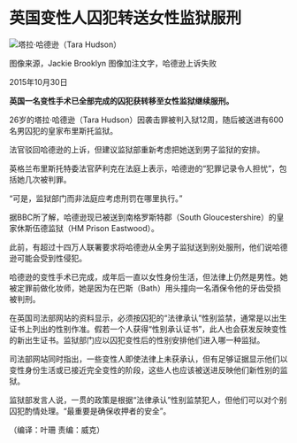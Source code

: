 # 英国变性人囚犯转送女性监狱服刑

![塔拉·哈德逊（Tara Hudson）](https://ichef.bbci.co.uk/ace/ws/640/amz/worldservice/live/assets/images/2015/10/30/151030191859_tara_hudson_transgender_woman_source_jackie_brooklyn_624x351_jackiebrooklyn_nocredit.jpg.webp)

图像来源，Jackie Brooklyn
图像加注文字，哈德逊上诉失败

2015年10月30日

**英国一名变性手术已全部完成的囚犯获转移至女性监狱继续服刑。**

26岁的塔拉·哈德逊（Tara Hudson）因袭击罪被判入狱12周，随后被送进有600名男囚犯的皇家布里斯托监狱。

法官驳回哈德逊的上诉，但建议监狱部重新考虑把她送到男子监狱的安排。

英格兰布里斯托特委法官萨利克在法庭上表示，哈德逊的“犯罪记录令人担忧”，包括她几次被判罪。

“可是，监狱部门而非法庭应考虑刑罚在哪里执行。”

据BBC所了解，哈德逊现已被送到南格罗斯特郡（South Gloucestershire）的皇家休斯伍德监狱（HM Prison Eastwood）。

此前，有超过十四万人联署要求将哈德逊从全男子监狱送到别处服刑，他们说哈德逊可能会受到性侵犯。

哈德逊的变性手术已完成，成年后一直以女性身份生活，但法律上仍然是男性。她被定罪前做化妆师，她是因为在巴斯（Bath）用头撞向一名酒保令他的牙齿受损被判刑。

在英国司法部网站的资料显示，必须按囚犯的“法律承认”性别监禁，通常是以出生证书上列出的性别作准。假若一个人获得“性别承认证书”，此人也会获发反映变性的新出生证书。监狱部门应以囚犯变性后的性别安排他们进入哪一种监狱。

司法部网站同时指出，一些变性人即使法律上未获承认，但有足够证据显示他们以变性身份生活或已接近完全变性的阶段，这些人也应该被送进反映他们新性别的监狱。

监狱部发言人说，一贯的政策是根据“法律承认”性别监禁犯人，但他们可以对个别囚犯酌情处理。“最重要是确保收押者的安全”。

（编译：叶珊 责编：威克）
